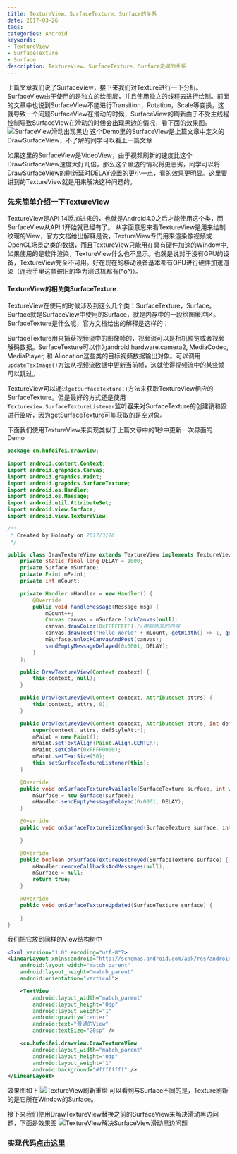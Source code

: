```yaml
---
title: TextureView、SurfaceTexture、Surface的关系
date: 2017-03-26
tags:
categories: Android
keywords:
- TextureView
- SurfaceTexture
- Surface
description: TextureView、SurfaceTexture、Surface之间的关系
---
```

上篇文章我们说了SurfaceView，接下来我们对Texture进行一下分析。
SurfaceView由于使用的是独立的绘图层，并且使用独立的线程去进行绘制。前面的文章中也说到SurfaceView不能进行Transition，Rotation，Scale等变换，这就导致一个问题SurfaceView在滑动的时候，SurfaceView的刷新由于不受主线程控制导致SurfaceView在滑动的时候会出现黑边的情况，看下面的效果图。
![SurfaceView滑动出现黑边](http://img-blog.csdn.net/20170326232946909?watermark/2/text/aHR0cDovL2Jsb2cuY3Nkbi5uZXQvSG9sbW9meQ==/font/5a6L5L2T/fontsize/400/fill/I0JBQkFCMA==/dissolve/70/gravity/SouthEast)
这个Demo里的SurfaceView是上篇文章中定义的DrawSurfaceView，不了解的同学可以看上一篇文章

如果这里的SurfaceView是VideoView，由于视频刷新的速度比这个DrawSurfaceView速度大好几倍，那么这个黑边的情况将更恶劣，同学可以将DrawSurfaceView的刷新延时DELAY设置的更小一点，看的效果更明显。这里要讲到的TextureView就是用来解决这种问题的。

### 先来简单介绍一下TextureView
TextureView是API 14添加进来的，也就是Android4.0之后才能使用这个类，而SurfaceView从API 1开始就已经有了。
从字面意思来看TextureView是用来绘制纹理的View，官方文档给出解释是说，TextureView专门用来渲染像视频或OpenGL场景之类的数据，而且TextureView只能用在具有硬件加速的Window中,如果使用的是软件渲染，TextureView什么也不显示。也就是说对于没有GPU的设备，TextureView完全不可用。好在现在的移动设备基本都有GPU进行硬件加速渲染（连我手里这款破旧的华为测试机都有(^o^)）。

#### TextureView的相关类SurfaceTexture
TextureView在使用的时候涉及到这么几个类：SurfaceTexture，Surface。
Surface就是SurfaceView中使用的Surface，就是内存中的一段绘图缓冲区。
SurfaceTexture是什么呢，官方文档给出的解释是这样的：

SurfaceTexture用来捕获视频流中的图像帧的，视频流可以是相机预览或者视频解码数据。SurfaceTexture可以作为android.hardware.camera2, MediaCodec, MediaPlayer, 和 Allocation这些类的目标视频数据输出对象。可以调用``updateTexImage()``方法从视频流数据中更新当前帧，这就使得视频流中的某些帧可以跳过。

TextureView可以通过``getSurfaceTexture()``方法来获取TextureView相应的SurfaceTexture。但是最好的方式还是使用``TextureView.SurfaceTextureListener``监听器来对SurfaceTexture的创建销和毁进行监听，因为getSurfaceTexture可能获取的是空对象。

下面我们使用TextureView来实现类似于上篇文章中的1秒中更新一次界面的Demo
```java
package cn.hufeifei.drawview;

import android.content.Context;
import android.graphics.Canvas;
import android.graphics.Paint;
import android.graphics.SurfaceTexture;
import android.os.Handler;
import android.os.Message;
import android.util.AttributeSet;
import android.view.Surface;
import android.view.TextureView;

/**
 * Created by Holmofy on 2017/3/26.
 */

public class DrawTextureView extends TextureView implements TextureView.SurfaceTextureListener {
    private static final long DELAY = 1000;
    private Surface mSurface;
    private Paint mPaint;
    private int mCount;

    private Handler mHandler = new Handler() {
        @Override
        public void handleMessage(Message msg) {
            mCount++;
            Canvas canvas = mSurface.lockCanvas(null);
            canvas.drawColor(0xFFFFFFFF);//擦除原来的内容
            canvas.drawText("Hello World" + mCount, getWidth() >> 1, getHeight() >> 1, mPaint);
            mSurface.unlockCanvasAndPost(canvas);
            sendEmptyMessageDelayed(0x0001, DELAY);
        }
    };

    public DrawTextureView(Context context) {
        this(context, null);
    }

    public DrawTextureView(Context context, AttributeSet attrs) {
        this(context, attrs, 0);
    }

    public DrawTextureView(Context context, AttributeSet attrs, int defStyleAttr) {
        super(context, attrs, defStyleAttr);
        mPaint = new Paint();
        mPaint.setTextAlign(Paint.Align.CENTER);
        mPaint.setColor(0xFFFF0000);
        mPaint.setTextSize(50);
        this.setSurfaceTextureListener(this);
    }

    @Override
    public void onSurfaceTextureAvailable(SurfaceTexture surface, int width, int height) {
        mSurface = new Surface(surface);
        mHandler.sendEmptyMessageDelayed(0x0001, DELAY);
    }

    @Override
    public void onSurfaceTextureSizeChanged(SurfaceTexture surface, int width, int height) {

    }

    @Override
    public boolean onSurfaceTextureDestroyed(SurfaceTexture surface) {
        mHandler.removeCallbacksAndMessages(null);
        mSurface = null;
        return true;
    }

    @Override
    public void onSurfaceTextureUpdated(SurfaceTexture surface) {

    }
}
```
我们把它放到同样的View结构树中
```xml
<?xml version="1.0" encoding="utf-8"?>
<LinearLayout xmlns:android="http://schemas.android.com/apk/res/android"
    android:layout_width="match_parent"
    android:layout_height="match_parent"
    android:orientation="vertical">

    <TextView
        android:layout_width="match_parent"
        android:layout_height="0dp"
        android:layout_weight="1"
        android:gravity="center"
        android:text="普通的View"
        android:textSize="20sp" />

    <cn.hufeifei.drawview.DrawTextureView
        android:layout_width="match_parent"
        android:layout_height="0dp"
        android:layout_weight="1"
        android:background="#ffffffff" />
</LinearLayout>
```
效果图如下
![TextureView刷新重绘](http://img-blog.csdn.net/20170326233106020?watermark/2/text/aHR0cDovL2Jsb2cuY3Nkbi5uZXQvSG9sbW9meQ==/font/5a6L5L2T/fontsize/400/fill/I0JBQkFCMA==/dissolve/70/gravity/SouthEast)
可以看到与Surface不同的是，Texture刷新的是它所在Window的Surface。

接下来我们使用DrawTextureView替换之前的SurfaceView来解决滑动黑边问题，下面是效果图
![TextureView解决SurfaceView滑动黑边问题](http://img-blog.csdn.net/20170326233147442?watermark/2/text/aHR0cDovL2Jsb2cuY3Nkbi5uZXQvSG9sbW9meQ==/font/5a6L5L2T/fontsize/400/fill/I0JBQkFCMA==/dissolve/70/gravity/SouthEast)


### 实现代码[点击这里](http://download.csdn.net/detail/holmofy/9794709)
